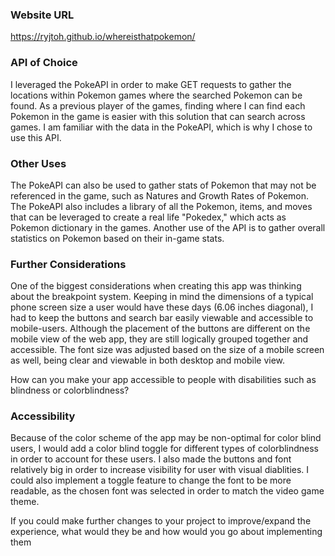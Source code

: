 ### Website URL
https://ryjtoh.github.io/whereisthatpokemon/

### API of Choice
I leveraged the PokeAPI in order to make GET requests to gather the locations within
Pokemon games where the searched Pokemon can be found. As a previous player of the games, finding where I can find each Pokemon in the game is easier with this solution
that can search across games. I am familiar with the data in the PokeAPI, which is why
I chose to use this API.

### Other Uses
The PokeAPI can also be used to gather stats of Pokemon that may not be referenced in the game, such as Natures and Growth Rates of Pokemon. The PokeAPI also includes a library of all the Pokemon, items, and moves that can be leveraged to create a real life "Pokedex," which acts as Pokemon dictionary in the games. Another use of the API is to gather overall statistics on Pokemon based on their in-game stats.

### Further Considerations
One of the biggest considerations when creating this app was thinking about the breakpoint system. Keeping in mind the dimensions of a typical phone screen size a user would have these days (6.06 inches diagonal), I had to keep the buttons and search bar easily viewable and accessible to mobile-users. Although the placement of the buttons are different on the mobile view of the web app, they are still logically grouped together and accessible. The font size was adjusted based on the size of a mobile screen as well, being clear and viewable in both desktop and mobile view.

How can you make your app accessible to people with disabilities such as blindness or colorblindness?
### Accessibility
Because of the color scheme of the app may be non-optimal for color blind users, I would add a color blind toggle for different types of colorblindness in order to account for these users. I also made the buttons and font relatively big in order to increase visibility for user with visual diablities. I could also implement a toggle feature to change the font to be more readable, as the chosen font was selected in order to match the video game theme.

If you could make further changes to your project to improve/expand the experience, what would they be and how would you go about implementing them